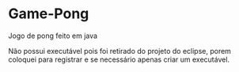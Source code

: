 # Game-Pong
Jogo de pong feito em java

Não possui executável pois foi retirado do projeto do eclipse, porem coloquei para registrar e se necessário apenas criar um executável.
